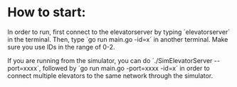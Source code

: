 How to start:
======================

In order to run, first connect to the elevatorserver by typing ´elevatorserver´ in the terminal. Then, type ´go run main.go -id=x´ in another terminal. Make sure you use IDs in the range of 0-2.

If you are running from the simulator, you can do ´./SimElevatorServer --port=xxxx´, followed by ´go run main.go -port=xxxx -id=x´ in order to connect multiple elevators to the same network through the simulator. 









